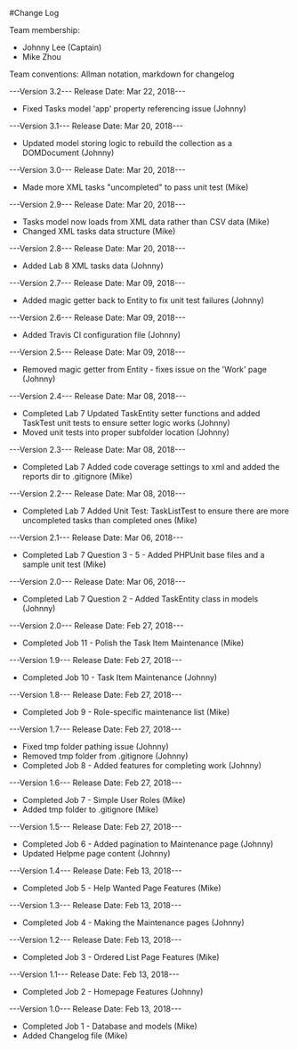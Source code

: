 #Change Log

Team membership:
- Johnny Lee (Captain)
- Mike Zhou

Team conventions: Allman notation, markdown for changelog

---Version 3.2--- Release Date: Mar 22, 2018---
- Fixed Tasks model 'app' property referencing issue (Johnny)

---Version 3.1--- Release Date: Mar 20, 2018---
- Updated model storing logic to rebuild the collection as a DOMDocument (Johnny)

---Version 3.0--- Release Date: Mar 20, 2018---
- Made more XML tasks "uncompleted" to pass unit test (Mike)

---Version 2.9--- Release Date: Mar 20, 2018---
- Tasks model now loads from XML data rather than CSV data (Mike)
- Changed XML tasks data structure (Mike)

---Version 2.8--- Release Date: Mar 20, 2018---
- Added Lab 8 XML tasks data (Johnny)

---Version 2.7--- Release Date: Mar 09, 2018---
- Added magic getter back to Entity to fix unit test failures (Johnny)

---Version 2.6--- Release Date: Mar 09, 2018---
- Added Travis CI configuration file (Johnny)

---Version 2.5--- Release Date: Mar 09, 2018---
- Removed magic getter from Entity - fixes issue on the 'Work' page (Johnny)

---Version 2.4--- Release Date: Mar 08, 2018---
- Completed Lab 7 Updated TaskEntity setter functions and added TaskTest unit tests to ensure setter logic works (Johnny)
- Moved unit tests into proper subfolder location (Johnny)

---Version 2.3--- Release Date: Mar 08, 2018---
- Completed Lab 7 Added code coverage settings to xml and added the reports dir to .gitignore (Mike)

---Version 2.2--- Release Date: Mar 08, 2018---
- Completed Lab 7 Added Unit Test: TaskListTest to ensure there are more uncompleted tasks than completed ones (Mike)

---Version 2.1--- Release Date: Mar 06, 2018---
- Completed Lab 7 Question 3 - 5 - Added PHPUnit base files and a sample unit test (Mike)

---Version 2.0--- Release Date: Mar 06, 2018---
- Completed Lab 7 Question 2 - Added TaskEntity class in models (Johnny)

---Version 2.0--- Release Date: Feb 27, 2018---
- Completed Job 11 - Polish the Task Item Maintenance (Mike)

---Version 1.9--- Release Date: Feb 27, 2018---
- Completed Job 10 - Task Item Maintenance (Johnny)

---Version 1.8--- Release Date: Feb 27, 2018---
- Completed Job 9 - Role-specific maintenance list (Mike)

---Version 1.7--- Release Date: Feb 27, 2018---
- Fixed tmp folder pathing issue (Johnny)
- Removed tmp folder from .gitignore (Johnny)
- Completed Job 8 - Added features for completing work (Johnny)

---Version 1.6--- Release Date: Feb 27, 2018---
- Completed Job 7 - Simple User Roles (Mike)
- Added tmp folder to .gitignore (Mike)

---Version 1.5--- Release Date: Feb 27, 2018---
- Completed Job 6 - Added pagination to Maintenance page (Johnny)
- Updated Helpme page content (Johnny)

---Version 1.4--- Release Date: Feb 13, 2018---
- Completed Job 5 - Help Wanted Page Features (Mike)

---Version 1.3--- Release Date: Feb 13, 2018---
- Completed Job 4 - Making the Maintenance pages (Johnny)

---Version 1.2--- Release Date: Feb 13, 2018---
- Completed Job 3 - Ordered List Page Features (Mike)

---Version 1.1--- Release Date: Feb 13, 2018---
- Completed Job 2 - Homepage Features (Johnny)

---Version 1.0--- Release Date: Feb 13, 2018---
- Completed Job 1 - Database and models (Mike)
- Added Changelog file (Mike)
